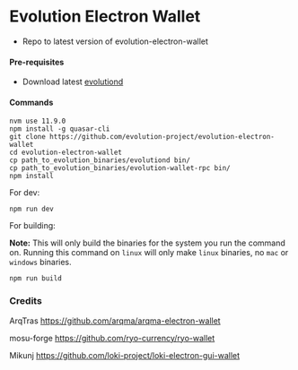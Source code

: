 # Evolution Electron Wallet


  * Repo to latest version of evolution-electron-wallet

  #### Pre-requisites
- Download latest [evolutiond](https://github.com/evolution-project/evolution/releases/latest)

#### Commands
```
nvm use 11.9.0
npm install -g quasar-cli
git clone https://github.com/evolution-project/evolution-electron-wallet
cd evolution-electron-wallet
cp path_to_evolution_binaries/evolutiond bin/
cp path_to_evolution_binaries/evolution-wallet-rpc bin/
npm install
```

For dev:
```
npm run dev
```

For building:

**Note:** This will only build the binaries for the system you run the command on. Running this command on `linux` will only make `linux` binaries, no `mac` or `windows` binaries.
```
npm run build
```

### Credits

ArqTras https://github.com/arqma/arqma-electron-wallet

mosu-forge https://github.com/ryo-currency/ryo-wallet

Mikunj https://github.com/loki-project/loki-electron-gui-wallet
